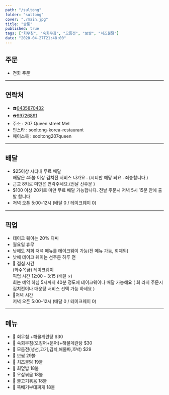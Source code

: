 ```yaml
---
path: "/sultong"
folder: "sultong"
cover: "./main.jpg"
title: "술통"
published: true
tags: ["회무침", "숙회무침", "모듬전", "보쌈", "치즈불닭"]
date: "2020-04-27T21:48:00"
---
```


## 주문
- 전화 주문

---

## 연락처
- ☎️<a href="tel:0435870432">0435870432</a>
- ☎️<a href="tel:99726891">99726891</a>
- 주소 : 207 Queen street Mel 
- 인스타 : sooltong-korea-restaurant
- 페이스북 : sooltong207queen 

---

## 배달
- $25이상 시티내 무료 배달 <br>
 배달은 45불 이상 김치전 서비스 나가요 . (시티만 해당 되요 . 죄송합니다 ) 
- 근교 8키로 미만은 연락주세요.(전날 선주문 )
- $100 이상 20키로 미만 무료 배달 가능합니다. 전날 주문시 저녁 5시 15분 안에 출발 합니다 
- 저녁 오픈 5:00-12시 (배달 0 / 테이크웨이 0)

---

## 픽업
- 테이크 웨이는 20% 디씨 
- 월요일 휴무 
- 낮에도 저희 저녁 메뉴를 테이크웨이 가능(전 메뉴 가능, 회제외)
- 낮에 테이크 웨이는 선주문 하루 전
- 💟 점심 시간  <br>
 (화수목금) 테이크웨이  <br>
 픽업 시간 12:00 - 3:15 (배달 ×) <br>
 회는 예약 하심 5시까지 40분 정도에 테이크웨이나 배달 가능해요 ( 회 라지 주문시 김치전이나 매운탕 서비스 선택 가능 하세요 ) 
- 💟저녁 시간 <br>
 저녁 오픈 5:00-12시 (배달 0 / 테이크웨이 0)


---

## 메뉴
- 💟 회무침 +해물계란탕 $30
- 💟 숙회무침(오징어+문어)+해물계란탕 $30
- 💟 모듬전(생선,고기,김치,해물파,호박) $29 
- 💟 보쌈 29불 
- 💟 치즈불닭 19불
- 💟 회덮밥 18불
- 💟 오삼볶음 18불
- 💟 불고기볶음 18불
- 💟 뚝배기부대찌개 18불

